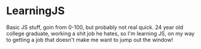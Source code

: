 # LearningJS
Basic JS stuff, goin from 0-100, but probably not real quick.
24 year old college graduate, working a shit job he hates, so I'm learning JS, on my way to getting a job that doesn't make me want to jump out the window!
